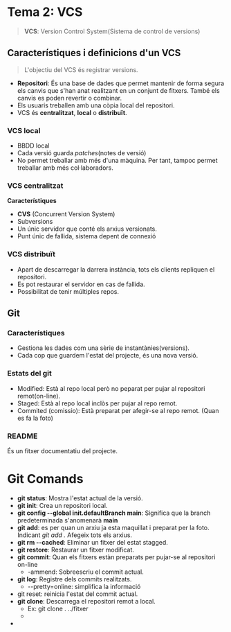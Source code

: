 # Tema 2: VCS

> **VCS**: Version Control System(Sistema de control de versions)

## Característiques i definicions d'un VCS
>L'objectiu del VCS és registrar versions. 
- **Repositori**: És una base de dades que permet mantenir de forma segura els canvis que s'han anat realitzant en un conjunt de fitxers. També els canvis es poden revertir o combinar.
- Els usuaris treballen amb una còpia local del repositori.
- VCS és **centralitzat**, **local** o **distribuït**.

### VCS local

- BBDD local
- Cada versió guarda _patches_(notes de versió)
- No permet treballar amb més d'una màquina. Per tant, tampoc permet treballar amb més col·laboradors.

### VCS centralitzat

**Característiques**
- **CVS** (Concurrent Version System) 
- Subversions
- Un únic servidor que conté els arxius versionats.
- Punt únic de fallida, sistema depent de connexió
  
### VCS distribuït
- Apart de descarregar la darrera instància, tots els clients repliquen el repositori.
- Es pot restaurar el servidor en cas de fallida.
- Possibilitat de tenir múltiples repos.

## Git

### Característiques
- Gestiona les dades com una sèrie de instantànies(versions).
- Cada cop que guardem l'estat del projecte, és una nova versió.
  
### Estats del git
- Modified: Està al repo local però no peparat per pujar al repositori remot(on-line).
- Staged: Està al repo local inclòs per pujar al repo remot.
- Commited (comissio): Està preparat per afegir-se al repo remot. (Quan es fa la foto)

### README
És un fitxer documentatiu del projecte.
  

# Git Comands
- **git status**: Mostra l'estat actual de la versió.
- **git init**: Crea un repositori local.
- **git config --global init.defaultBranch main**: Significa que la branch predeterminada s'anomenarà **main**
- **git add**: es per quan un arxiu ja esta maquillat i preparat per la foto. Indicant _git add ._ Afegeix tots els arxius.
- **git rm --cached**: Eliminar un fitxer del estat stagged.
- **git restore**: Restaurar un fitxer modificat.
- **git commit**: Quan els fitxers estàn preparats per pujar-se al repositori on-line
  - -ammend: Sobreescriu el commit actual.
- **git log**: Registre dels commits realitzats.
  - --pretty=online: simplifica la informació
- git reset: reinicia l'estat del commit actual.
- **git clone**: Descarrega el repositori remot a local.
    - Ex: git clone . ../fitxer
    - 
- 